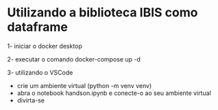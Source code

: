 # Utilizando a biblioteca IBIS como dataframe

1- iniciar o docker desktop

2- executar o comando docker-compose up -d

3- utilizando o VSCode
  * crie um ambiente virtual (python -m venv venv)
  * abra o notebook handson.ipynb e conecte-o ao seu ambiente virtual
  * divirta-se
